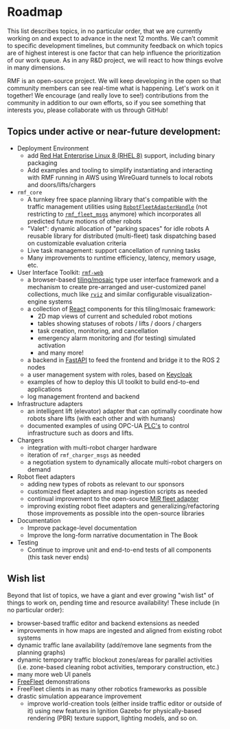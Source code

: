 # Roadmap

This list describes topics, in no particular order, that we are currently working on and expect to advance in the next 12 months.
We can’t commit to specific development timelines, but community feedback on which topics are of highest interest is one factor that can help influence the prioritization of our work queue.
As in any R&D project, we will react to how things evolve in many dimensions.

RMF is an open-source project.
We will keep developing in the open so that community members can see real-time what is happening.
Let's work on it together!
We encourage (and really love to see!) contributions from the community in addition to our own efforts, so if you see something that interests you, please collaborate with us through GitHub!

## Topics under active or near-future development:

* Deployment Environment
    * add [Red Hat Enterprise Linux 8 (RHEL 8)](https://www.redhat.com/en/enterprise-linux-8) support, including binary packaging
    * Add examples and tooling to simplify instantiating and interacting with RMF running in AWS using WireGuard tunnels to local robots and doors/lifts/chargers
* `rmf_core`
    * A turnkey free space planning library that's compatible with the traffic management utilities using [`RobotFleetAdapterHandle`](https://github.com/osrf/rmf_core/blob/master/rmf_fleet_adapter/include/rmf_fleet_adapter/agv/FleetUpdateHandle.hpp) (not restricting to [`rmf_fleet_msgs`](https://github.com/osrf/rmf_core/tree/master/rmf_fleet_msgs/msg) anymore) which incorporates all predicted future motions of other robots
    * "Valet": dynamic allocation of "parking spaces" for idle robots
A reusable library for distributed (multi-fleet) task dispatching based on customizable evaluation criteria
    * Live task management: support cancellation of running tasks
    * Many improvements to runtime efficiency, latency, memory usage, etc.
* User Interface Toolkit: [`rmf-web`](https://github.com/osrf/rmf-web)
    * a browser-based [tiling/mosaic](https://github.com/nomcopter/react-mosaic) type user interface framework and a mechanism to create pre-arranged and user-customized panel collections, much like [`rviz`](http://wiki.ros.org/rviz) and similar configurable visualization-engine systems
    * a collection of [React](https://reactjs.org/) components for this tiling/mosaic framework:
        * 2D map views of current and scheduled robot motions
        * tables showing statuses of robots / lifts / doors / chargers
        * task creation, monitoring, and cancellation
        * emergency alarm monitoring and (for testing) simulated activation
        * and many more!
    * a backend in [FastAPI](https://fastapi.tiangolo.com/) to feed the frontend and bridge it to the ROS 2 nodes
    * a user management system with roles, based on [Keycloak](https://www.keycloak.org/)
    * examples of how to deploy this UI toolkit to build end-to-end applications
    * log management frontend and backend
* Infrastructure adapters
    * an intelligent lift (elevator) adapter that can optimally coordinate how robots share lifts (with each other and with humans)
    * documented examples of using OPC-UA [PLC's](https://en.wikipedia.org/wiki/Programmable_logic_controller) to control infrastructure such as doors and lifts.
* Chargers
    * integration with multi-robot charger hardware
    * iteration of `rmf_charger_msgs` as needed
    * a negotiation system to dynamically allocate multi-robot chargers on demand
* Robot fleet adapters
    * adding new types of robots as relevant to our sponsors
    * customized fleet adapters and map ingestion scripts as needed
    * continual improvement to the open-source [MiR fleet adapter](https://github.com/osrf/fleet_adapter_mir)
    * improving existing robot fleet adapters and generalizing/refactoring those improvements as possible into the open-source libraries
* Documentation
    * Improve package-level documentation
    * Improve the long-form narrative documentation in The Book
* Testing
    * Continue to improve unit and end-to-end tests of all components (this task never ends)

## Wish list

Beyond that list of topics, we have a giant and ever growing "wish list" of things to work on, pending time and resource availability!
These include (in no particular order):
* browser-based traffic editor and backend extensions as needed
* improvements in how maps are ingested and aligned from existing robot systems
* dynamic traffic lane availability (add/remove lane segments from the planning graphs)
* dynamic temporary traffic blockout zones/areas for parallel activities (i.e. zone-based cleaning robot activities, temporary construction, etc.)
* many more web UI panels
* [FreeFleet](https://github.com/osrf/free_fleet) demonstrations
* FreeFleet clients in as many other robotics frameworks as possible
* drastic simulation appearance improvement
    * improve world-creation tools (either inside traffic editor or outside of it) using new features in Ignition Gazebo for physically-based rendering (PBR) texture support, lighting models, and so on.
